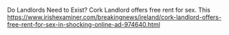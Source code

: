 Do Landlords Need to Exist?
Cork Landlord offers free rent for sex. This https://www.irishexaminer.com/breakingnews/ireland/cork-landlord-offers-free-rent-for-sex-in-shocking-online-ad-974640.html